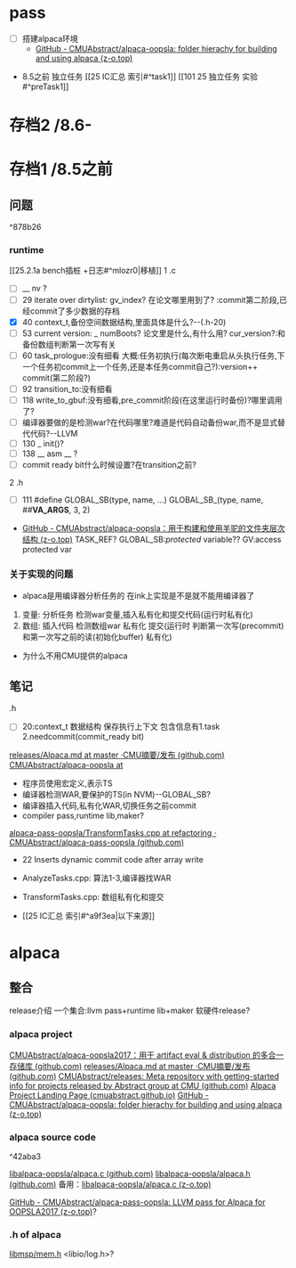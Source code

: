 # pass

- [ ] 搭建alpaca环境
	- [GitHub - CMUAbstract/alpaca-oopsla: folder hierachy for building and using alpaca (z-o.top)](https://github.z-o.top/CMUAbstract/alpaca-oopsla)
- 8.5之前 独立任务
	[[25 IC汇总 索引#^task1]]
	[[101 25 独立任务 实验#^preTask1]]


# 存档2 /8.6-

# 存档1 /8.5之前
## 问题
^878b26
### runtime
[[25.2.1a bench插桩 +日志#^mlozr0|移植]]
1 .c
- [ ] __ nv ?
- [ ] 29 iterate over dirtylist: gv_index? 在论文哪里用到了? :commit第二阶段,已经commit了多少数据的存档
- [x] 40 context_t,备份空间数据结构,里面具体是什么?--(.h-20)
- [ ] 53 current version: _ numBoots? 论文里是什么,有什么用? cur_version?:和备份数组判断第一次写有关
- [ ] 60 task_prologue:没有细看     大概:任务初执行(每次断电重启从头执行任务,下一个任务初commit上一个任务,还是本任务commit自己?):version++   commit(第二阶段?)  
- [ ] 92 transition_to:没有细看
- [ ] 118 write_to_gbuf:没有细看,pre_commit阶段(在这里运行时备份)?哪里调用了?
- [ ] 编译器要做的是检测war?在代码哪里?难道是代码自动备份war,而不是显式替代代码?--LLVM
- [ ] 130 _ init()?
- [ ] 138 __ asm __ ?
- [ ] commit ready bit什么时候设置?在transition之前?

2 .h
- [ ] 111 #define GLOBAL_SB(type, name, ...) GLOBAL_SB_(type, name, ##__VA_ARGS__, 3, 2)

- [GitHub - CMUAbstract/alpaca-oopsla：用于构建和使用羊驼的文件夹层次结构 (z-o.top)](https://github.z-o.top/CMUAbstract/alpaca-oopsla)
	TASK_REF?
	GLOBAL_SB:_protected_ variable??
	GV:access protected var


### 关于实现的问题
- alpaca是用编译器分析任务的 在ink上实现是不是就不能用编译器了
1. 变量: 分析任务 检测war变量,插入私有化和提交代码(运行时私有化) 
2. 数组: 插入代码 检测数组war 私有化 提交(运行时 判断第一次写(precommit)和第一次写之前的读(初始化buffer) 私有化)
- 为什么不用CMU提供的alpaca  

## 笔记
.h
- [ ] 20:context_t  数据结构 保存执行上下文 包含信息有1.task   2.needcommit(commit_ready bit)

[releases/Alpaca.md at master ·CMU摘要/发布 (github.com)](https://github.com/CMUAbstract/releases/blob/master/Alpaca.md)
[CMUAbstract/alpaca-oopsla at ](https://github.com/CMUAbstract/alpaca-oopsla/tree/c112575a34765f7b1e8a82141afe1ef22377a592)
- 程序员使用宏定义,表示TS
- 编译器检测WAR,要保护的TS(in NVM)--GLOBAL_SB?
- 编译器插入代码,私有化WAR,切换任务之前commit
- compiler pass,runtime lib,maker?

[alpaca-pass-oopsla/TransformTasks.cpp at refactoring · CMUAbstract/alpaca-pass-oopsla (github.com)](https://github.com/CMUAbstract/alpaca-pass-oopsla/blob/refactoring/src/TransformTasks.cpp)
- 22 Inserts dynamic commit code after array write
- AnalyzeTasks.cpp: 算法1-3,编译器找WAR
- TransformTasks.cpp: 数组私有化和提交

- [[25 IC汇总 索引#^a9f3ea|以下来源]]
# alpaca 
## 整合
release介绍
一个集合:llvm pass+runtime lib+maker
软硬件release?
### alpaca project
[CMUAbstract/alpaca-oopsla2017：用于 artifact eval & distribution 的多合一存储库 (github.com)](https://github.com/CMUAbstract/alpaca-oopsla2017)
[releases/Alpaca.md at master ·CMU摘要/发布 (github.com)](https://github.com/CMUAbstract/releases/blob/master/Alpaca.md)
	[CMUAbstract/releases: Meta repository with getting-started info for projects released by Abstract group at CMU (github.com)](https://github.com/CMUAbstract/releases)
	[Alpaca Project Landing Page (cmuabstract.github.io)](https://cmuabstract.github.io/alpaca-landing-page/)
[GitHub - CMUAbstract/alpaca-oopsla: folder hierachy for building and using alpaca (z-o.top)](https://github.z-o.top/CMUAbstract/alpaca-oopsla)

### alpaca source code

^42aba3

[libalpaca-oopsla/alpaca.c (github.com)](https://github.com/CMUAbstract/libalpaca-oopsla/blob/1dbcc27cde661b1f7dc9916ec38c92b37859a250/src/alpaca.c)
[libalpaca-oopsla/alpaca.h (github.com)](https://github.com/CMUAbstract/libalpaca-oopsla/blob/1dbcc27cde661b1f7dc9916ec38c92b37859a250/src/include/libalpaca/alpaca.h)
备用：[libalpaca-oopsla/alpaca.c (z-o.top)](https://github.z-o.top/CMUAbstract/libalpaca-oopsla/blob/1dbcc27cde661b1f7dc9916ec38c92b37859a250/src/alpaca.c)

[GitHub - CMUAbstract/alpaca-pass-oopsla: LLVM pass for Alpaca for OOPSLA2017 (z-o.top)](https://github.z-o.top/CMUAbstract/alpaca-pass-oopsla)?
	
### .h of alpaca
[libmsp/mem.h](https://github.com/CMUAbstract/libmsp/blob/master/src/include/libmsp/mem.h)
<libio/log.h>?